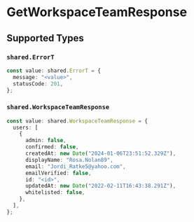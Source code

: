 # GetWorkspaceTeamResponse


## Supported Types

### `shared.ErrorT`

```typescript
const value: shared.ErrorT = {
  message: "<value>",
  statusCode: 201,
};
```

### `shared.WorkspaceTeamResponse`

```typescript
const value: shared.WorkspaceTeamResponse = {
  users: [
    {
      admin: false,
      confirmed: false,
      createdAt: new Date("2024-01-06T23:51:52.329Z"),
      displayName: "Rosa.Nolan89",
      email: "Jordi_Ratke5@yahoo.com",
      emailVerified: false,
      id: "<id>",
      updatedAt: new Date("2022-02-11T16:43:38.291Z"),
      whitelisted: false,
    },
  ],
};
```

